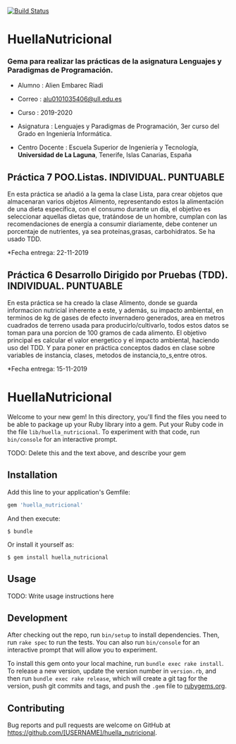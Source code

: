 [![Build Status](https://travis-ci.com/Alien-97/Prct10_new.svg?branch=master)](https://travis-ci.com/Alien-97/Prct10_new)



# HuellaNutricional




### Gema para realizar las prácticas de la asignatura Lenguajes y Paradigmas de Programación.


* Alumno : Alien Embarec Riadi

* Correo : alu0101035406@ull.edu.es

* Curso : 2019-2020

* Asignatura : Lenguajes y Paradigmas de Programación, 3er curso del Grado en Ingeniería Informática.

* Centro Docente : Escuela Superior de Ingeniería y Tecnología, **Universidad de La Laguna**, Tenerife, Islas Canarias, España


## Práctica 7 POO.Listas. INDIVIDUAL. PUNTUABLE

En esta práctica se añadió a la gema la clase Lista, para crear objetos que almacenaran varios objetos Alimento, representando estos la alimentación de una dieta específica, con el consumo durante un día, el objetivo es seleccionar aquellas dietas que, tratándose de un hombre, cumplan con las recomendaciones de energía a consumir diariamente, debe contener un porcentaje de nutrientes, ya sea proteínas,grasas, carbohidratos. Se ha usado TDD.

*Fecha entrega: 22-11-2019

## Práctica 6 Desarrollo Dirigido por Pruebas (TDD). INDIVIDUAL. PUNTUABLE

En esta práctica se ha creado la clase Alimento, donde se guarda informacion nutricial inherente a este, y además, su impacto ambiental, en terminos de kg de gases de efecto invernadero generados, area en metros cuadrados de terreno usada para producirlo/cultivarlo, todos estos datos se toman para una porcion de 100 gramos de cada alimento. El objetivo principal es calcular el valor energetico y el impacto ambiental, haciendo uso del TDD. Y para poner en práctica conceptos dados en clase sobre variables de instancia, clases, metodos de instancia,to_s,entre otros.

*Fecha entrega: 15-11-2019



# HuellaNutricional


Welcome to your new gem! In this directory, you'll find the files you need to be able to package up your Ruby library into a gem. Put your Ruby code in the file `lib/huella_nutricional`. To experiment with that code, run `bin/console` for an interactive prompt.

TODO: Delete this and the text above, and describe your gem

## Installation

Add this line to your application's Gemfile:

```ruby
gem 'huella_nutricional'
```

And then execute:

    $ bundle

Or install it yourself as:

    $ gem install huella_nutricional

## Usage

TODO: Write usage instructions here

## Development

After checking out the repo, run `bin/setup` to install dependencies. Then, run `rake spec` to run the tests. You can also run `bin/console` for an interactive prompt that will allow you to experiment.

To install this gem onto your local machine, run `bundle exec rake install`. To release a new version, update the version number in `version.rb`, and then run `bundle exec rake release`, which will create a git tag for the version, push git commits and tags, and push the `.gem` file to [rubygems.org](https://rubygems.org).

## Contributing

Bug reports and pull requests are welcome on GitHub at https://github.com/[USERNAME]/huella_nutricional.
